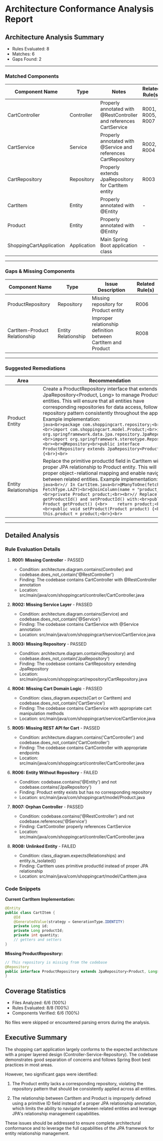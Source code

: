 # Architecture Conformance Analysis Report

## Architecture Analysis Summary
- Rules Evaluated: 8
- Matches: 6
- Gaps Found: 2

---

### Matched Components

| Component Name | Type | Notes | Related Rule(s) |
|----------------|------|-------|----------------|
| CartController | Controller | Properly annotated with @RestController and references CartService | R001, R005, R007 |
| CartService | Service | Properly annotated with @Service and references CartRepository | R002, R004 |
| CartRepository | Repository | Properly extends JpaRepository for CartItem entity | R003 |
| CartItem | Entity | Properly annotated with @Entity | - |
| Product | Entity | Properly annotated with @Entity | - |
| ShoppingCartApplication | Application | Main Spring Boot application class | - |

---

### Gaps & Missing Components

| Component Name | Type | Issue Description | Related Rule(s) |
|----------------|------|-------------------|----------------|
| ProductRepository | Repository | Missing repository for Product entity | R006 |
| CartItem-Product Relationship | Entity Relationship | Improper relationship definition between CartItem and Product | R008 |

---

### Suggested Remediations

| Area | Recommendation |
|------|----------------|
| Product Entity | Create a ProductRepository interface that extends JpaRepository<Product, Long> to manage Product entities. This will ensure that all entities have corresponding repositories for data access, following the repository pattern consistently throughout the application. Example implementation:<br>```java<br>package com.shoppingcart.repository;<br><br>import com.shoppingcart.model.Product;<br>import org.springframework.data.jpa.repository.JpaRepository;<br>import org.springframework.stereotype.Repository;<br><br>@Repository<br>public interface ProductRepository extends JpaRepository<Product, Long> {<br>}<br>``` |
| Entity Relationships | Replace the primitive productId field in CartItem with a proper JPA relationship to Product entity. This will ensure proper object-relational mapping and enable navigation between related entities. Example implementation:<br>```java<br>// In CartItem.java<br>@ManyToOne(fetch = FetchType.LAZY)<br>@JoinColumn(name = "product_id")<br>private Product product;<br><br>// Replace getProductId() and setProductId() with:<br>public Product getProduct() {<br>    return product;<br>}<br><br>public void setProduct(Product product) {<br>    this.product = product;<br>}<br>``` |

---

## Detailed Analysis

### Rule Evaluation Details

1. **R001: Missing Controller** - PASSED
   - Condition: architecture.diagram.contains(Controller) and codebase.does_not_contain('@RestController')
   - Finding: The codebase contains CartController with @RestController annotation
   - Location: src/main/java/com/shoppingcart/controller/CartController.java

2. **R002: Missing Service Layer** - PASSED
   - Condition: architecture.diagram.contains(Service) and codebase.does_not_contain('@Service')
   - Finding: The codebase contains CartService with @Service annotation
   - Location: src/main/java/com/shoppingcart/service/CartService.java

3. **R003: Missing Repository** - PASSED
   - Condition: architecture.diagram.contains(Repository) and codebase.does_not_contain('JpaRepository')
   - Finding: The codebase contains CartRepository extending JpaRepository
   - Location: src/main/java/com/shoppingcart/repository/CartRepository.java

4. **R004: Missing Cart Domain Logic** - PASSED
   - Condition: class_diagram.expects(Cart or CartItem) and codebase.does_not_contain('CartService')
   - Finding: The codebase contains CartService with appropriate cart manipulation methods
   - Location: src/main/java/com/shoppingcart/service/CartService.java

5. **R005: Missing REST API for Cart** - PASSED
   - Condition: architecture.diagram.contains('CartController') and codebase.does_not_contain('CartController')
   - Finding: The codebase contains CartController with appropriate endpoints
   - Location: src/main/java/com/shoppingcart/controller/CartController.java

6. **R006: Entity Without Repository** - FAILED
   - Condition: codebase.contains('@Entity') and not codebase.contains('JpaRepository<Entity>')
   - Finding: Product entity exists but has no corresponding repository
   - Location: src/main/java/com/shoppingcart/model/Product.java

7. **R007: Orphan Controller** - PASSED
   - Condition: codebase.contains('@RestController') and not codebase.references('@Service')
   - Finding: CartController properly references CartService
   - Location: src/main/java/com/shoppingcart/controller/CartController.java

8. **R008: Unlinked Entity** - FAILED
   - Condition: class_diagram.expects(Relationships) and entity.is_isolated()
   - Finding: CartItem uses primitive productId instead of proper JPA relationship
   - Location: src/main/java/com/shoppingcart/model/CartItem.java

### Code Snippets

**Current CartItem Implementation:**
```java
@Entity
public class CartItem {
    @Id
    @GeneratedValue(strategy = GenerationType.IDENTITY)
    private Long id;
    private Long productId;
    private int quantity;
    // getters and setters
}
```

**Missing ProductRepository:**
```java
// This repository is missing from the codebase
@Repository
public interface ProductRepository extends JpaRepository<Product, Long> {
}
```

## Coverage Statistics

- Files Analyzed: 6/6 (100%)
- Rules Evaluated: 8/8 (100%)
- Components Verified: 6/6 (100%)

No files were skipped or encountered parsing errors during the analysis.

## Executive Summary

The shopping cart application largely conforms to the expected architecture with a proper layered design (Controller-Service-Repository). The codebase demonstrates good separation of concerns and follows Spring Boot best practices in most areas.

However, two significant gaps were identified:

1. The Product entity lacks a corresponding repository, violating the repository pattern that should be consistently applied across all entities.

2. The relationship between CartItem and Product is improperly defined using a primitive ID field instead of a proper JPA relationship annotation, which limits the ability to navigate between related entities and leverage JPA's relationship management capabilities.

These issues should be addressed to ensure complete architectural conformance and to leverage the full capabilities of the JPA framework for entity relationship management.
